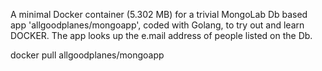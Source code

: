 A minimal Docker container (5.302 MB) for a trivial MongoLab Db based app 'allgoodplanes/mongoapp',
coded with Golang, to try out and learn DOCKER.
The app looks up the e.mail address of people listed on the Db.

docker pull allgoodplanes/mongoapp